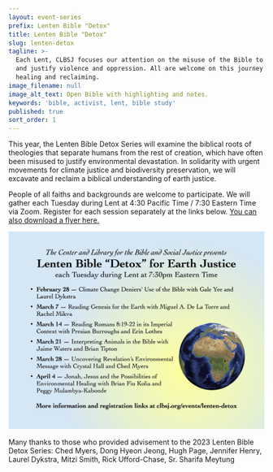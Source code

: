 ```yaml
---
layout: event-series
prefix: Lenten Bible "Detox"
title: Lenten Bible "Detox"
slug: lenten-detox
tagline: >-
  Each Lent, CLBSJ focuses our attention on the misuse of the Bible to promote
  and justify violence and oppression. All are welcome on this journey of
  healing and reclaiming.
image_filename: null
image_alt_text: Open Bible with highlighting and notes.
keywords: 'bible, activist, lent, bible study'
published: true
sort_order: 1
---
```

This year, the Lenten Bible Detox Series will examine the biblical roots of theologies that separate humans from the rest of creation, which have often been misused to justify environmental devastation. In solidarity with urgent movements for climate justice and biodiversity preservation, we will excavate and reclaim a biblical understanding of earth justice.

People of all faiths and backgrounds are welcome to participate. We will gather each Tuesday during Lent at 4:30 Pacific Time / 7:30 Eastern Time via Zoom. Register for each session separately at the links below. [You can also download a flyer here.](https://clbsj.org/assets/LentenBibleDetox2023.pdf)

<a href="https://clbsj.org/assets/LentenBibleDetox2023.pdf">
  <img alt="Lenten Bible Detox 2023 Flyer" src="/img/LentenBibleDetox2023-Flyer.jpg">
</a>

Many thanks to those who provided advisement to the 2023 Lenten Bible Detox Series: Ched Myers, Dong Hyeon Jeong, Hugh Page, Jennifer Henry, Laurel Dykstra, Mitzi Smith, Rick Ufford-Chase, Sr. Sharifa Meytung
